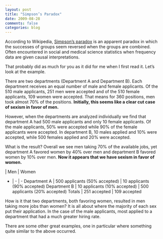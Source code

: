 ```yaml
---
layout: post
title: "Simpson’s Paradox"
date: 2009-08-28
comments: false
categories: blog
---
```


According to Wikipedia, [Simpson’s paradox](http://en.wikipedia.org/wiki/Simpson) is an apparent paradox in which the successes of groups seem reversed when the groups are combined. Often encountered in social and medical science statistics when frequency data are given causal interpretations.

That probably did as much for you as it did for me when I first read it. Let’s look at the example.

There are two departments (Department A and Department B). Each department receives an equal number of male and female applicants. Of the 510 male applicants, 251 men were accepted and of the 510 female applicants, 109 women were accepted. That means for 360 positions, men took almost 70% of the positions. **Initially, this seems like a clear cut case of sexism in favor of men.**

However, when the departments are analyzed individually we find that department A had 500 male applicants and only 10 female applicants. Of the male applicants, 50% were accepted while 90% of the female applicants were accepted. In department B, 10 males applied and 10% were accepted, while 500 females applied and 20% were accepted.

What is the result? Overall we see men taking 70% of the available jobs, yet department A favored women by 40% over men and department B favored women by 10% over men. **Now it appears that we have sexism in favor of women.**


 | Men | Women
 - | - | -
Department A | 500 applicants (50% accepted) | 10 applicants (90% accepted)
Department B | 10 applicants (10% accepted) | 500 applicants (20% accepted)
Totals | 251 accepted | 109 accepted

How is it that two departments, both favoring women, resulted in men taking more jobs than women? It is all about where the majority of each sex put their application. In the case of the male applicants, most applied to a department that had a much greater hiring rate.

There are some other great examples, one in particular where something quite similar to the above occurred.
